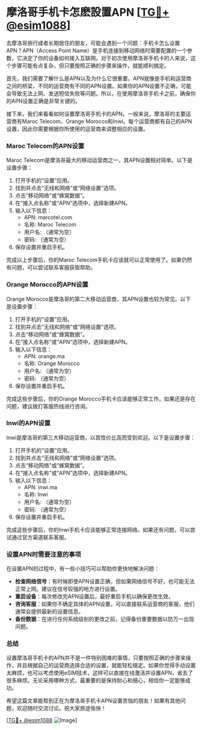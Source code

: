 # 摩洛哥手机卡怎麽設置APN [[TG💪+ @esim1088](https://t.me/s/esim1088)]

去摩洛哥旅行或者长期居住的朋友，可能会遇到一个问题：手机卡怎么设置APN？APN（Access Point Name）是手机连接到移动网络时需要配置的一个参数，它决定了你的设备如何接入互联网。对于初次使用摩洛哥手机卡的人来说，这个步骤可能有点复杂，但只要按照正确的步骤来操作，就能顺利搞定。

首先，我们需要了解什么是APN以及为什么它很重要。APN就像是手机和运营商之间的桥梁，不同的运营商有不同的APN设置。如果你的APN设置不正确，可能会导致无法上网、发送短信失败等问题。所以，在使用摩洛哥手机卡之前，确保你的APN设置正确是非常关键的。

接下来，我们来看看如何设置摩洛哥手机卡的APN。一般来说，摩洛哥的主要运营商有Maroc Telecom、Orange Morocco和Inwi。每个运营商都有自己的APN设置，因此你需要根据你所使用的运营商来调整相应的设置。

### Maroc Telecom的APN设置

Maroc Telecom是摩洛哥最大的移动运营商之一，其APN设置相对简单。以下是设置步骤：

1. 打开手机的“设置”应用。
2. 找到并点击“无线和网络”或“网络设置”选项。
3. 点击“移动网络”或“蜂窝数据”。
4. 在“接入点名称”或“APN”选项中，选择新建APN。
5. 输入以下信息：
   - APN: marcotel.com
   - 名称: Maroc Telecom
   - 用户名: （通常为空）
   - 密码: （通常为空）
6. 保存设置并重启手机。

完成以上步骤后，你的Maroc Telecom手机卡应该就可以正常使用了。如果仍然有问题，可以尝试联系客服获取帮助。

### Orange Morocco的APN设置

Orange Morocco是摩洛哥的第二大移动运营商，其APN设置也较为常见。以下是设置步骤：

1. 打开手机的“设置”应用。
2. 找到并点击“无线和网络”或“网络设置”选项。
3. 点击“移动网络”或“蜂窝数据”。
4. 在“接入点名称”或“APN”选项中，选择新建APN。
5. 输入以下信息：
   - APN: orange.ma
   - 名称: Orange Morocco
   - 用户名: （通常为空）
   - 密码: （通常为空）
6. 保存设置并重启手机。

完成这些步骤后，你的Orange Morocco手机卡应该能够正常工作。如果还是存在问题，建议拨打客服热线进行咨询。

### Inwi的APN设置

Inwi是摩洛哥的第三大移动运营商，以其性价比高而受到欢迎。以下是设置步骤：

1. 打开手机的“设置”应用。
2. 找到并点击“无线和网络”或“网络设置”选项。
3. 点击“移动网络”或“蜂窝数据”。
4. 在“接入点名称”或“APN”选项中，选择新建APN。
5. 输入以下信息：
   - APN: inwi.ma
   - 名称: Inwi
   - 用户名: （通常为空）
   - 密码: （通常为空）
6. 保存设置并重启手机。

完成这些步骤后，你的Inwi手机卡应该能够正常连接网络。如果还有问题，可以尝试通过官方渠道联系客服。

### 设置APN时需要注意的事项

在设置APN的过程中，有一些小技巧可以帮助你更快地解决问题：

- **检查网络信号**：有时候即使APN设置正确，但如果网络信号不好，也可能无法正常上网。建议在信号较强的地方进行设置。
- **重启设备**：每次修改完APN设置后，最好重启手机以确保更改生效。
- **咨询客服**：如果你不确定具体的APN设置，可以直接联系运营商的客服，他们通常会提供最新的设置信息。
- **备份数据**：在进行任何系统级别的更改之前，记得备份重要数据以防万一出现问题。

### 总结

设置摩洛哥手机卡的APN并不是一件特别困难的事情，只要按照正确的步骤来操作，并且根据自己的运营商选择合适的设置，就能轻松搞定。如果你觉得手动设置太麻烦，也可以考虑使用eSIM技术，这样可以直接在线激活并设置APN，省去了很多麻烦。无论采用哪种方式，最重要的是保持耐心和细心，相信你一定能够成功。

希望这篇文章能帮到正在为摩洛哥手机卡APN设置苦恼的朋友！如果有其他问题，欢迎随时交流讨论。祝大家旅途愉快！

[[TG💪+ @esim1088](https://t.me/s/esim1088) ![Image](https://i.postimg.cc/4NQfJmqS/Snipaste-2025-05-13-00-14-12.png)]